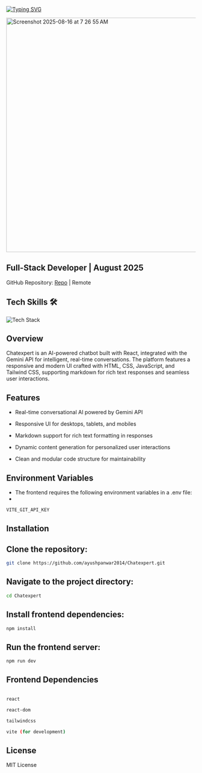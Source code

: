 [![Typing SVG](https://readme-typing-svg.herokuapp.com?font=Fira+Code&weight=500&size=30&pause=1000&color=7D1DF7&background=3159FF00&width=700&lines=%F0%9F%A4%96+Chatexpert+%E2%80%93+AI-Powered+Chatbot)](https://git.io/typing-svg)

<img width="1302" height="622" alt="Screenshot 2025-08-16 at 7 26 55 AM" src="https://github.com/user-attachments/assets/4c184ed8-eaf0-4b7f-be57-a16a7a1e9950" />


## Full-Stack Developer | August 2025

GitHub Repository: [Repo](https://github.com/ayushpanwar2014/Chatexpert) | Remote

## Tech Skills 🛠️


  <!-- Skillicons for supported skills -->
  <img src="https://skillicons.dev/icons?i=html,css,js,react,git,github&perline=5" alt="Tech Stack" />



## Overview

Chatexpert is an AI-powered chatbot built with React, integrated with the Gemini API for intelligent, real-time conversations. The platform features a responsive and modern UI crafted with HTML, CSS, JavaScript, and Tailwind CSS, supporting markdown for rich text responses and seamless user interactions.



## Features

- Real-time conversational AI powered by Gemini API

- Responsive UI for desktops, tablets, and mobiles

- Markdown support for rich text formatting in responses

- Dynamic content generation for personalized user interactions

- Clean and modular code structure for maintainability

## Environment Variables

- The frontend requires the following environment variables in a .env file:
- 
```bash
VITE_GIT_API_KEY
````
## Installation


## Clone the repository:
````bash
git clone https://github.com/ayushpanwar2014/Chatexpert.git

````



## Navigate to the project directory:
````bash
cd Chatexpert

````



## Install frontend dependencies:
````bash
npm install
````




## Run the frontend server:
````bash
npm run dev
````


## Frontend Dependencies
````bash

react

react-dom

tailwindcss

vite (for development)

````

## License

MIT License
